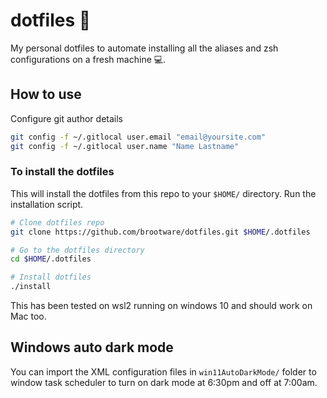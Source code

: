 # dotfiles 🧰

My personal dotfiles to automate installing all the aliases and zsh configurations on a fresh machine 💻.


## How to use

Configure git author details

```zsh
git config -f ~/.gitlocal user.email "email@yoursite.com"
git config -f ~/.gitlocal user.name "Name Lastname"
```

### To install the dotfiles

This will install the dotfiles from this repo to your `$HOME/` directory.
Run the installation script.

```zsh
# Clone dotfiles repo
git clone https://github.com/brootware/dotfiles.git $HOME/.dotfiles

# Go to the dotfiles directory
cd $HOME/.dotfiles

# Install dotfiles
./install
```


This has been tested on wsl2 running on windows 10 and should work on Mac too.

## Windows auto dark mode

You can import the XML configuration files in `win11AutoDarkMode/` folder to window task scheduler to turn on dark mode at 6:30pm and off at 7:00am.